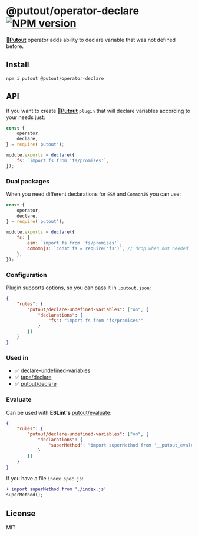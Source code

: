 # @putout/operator-declare [![NPM version][NPMIMGURL]][NPMURL]

[NPMIMGURL]: https://img.shields.io/npm/v/@putout/operator-declare.svg?style=flat&longCache=true
[NPMURL]: https://npmjs.org/package/@putout/operator-declare "npm"

🐊[**Putout**](https://github.com/coderaiser/putout) operator adds ability to declare variable that was not defined before.

## Install

```
npm i putout @putout/operator-declare
```

## API

If you want to create 🐊[**Putout**](https://github.com/coderaiser/putout) `plugin` that will declare variables according to your needs just:

```js
const {
    operator,
    declare,
} = require('putout');

module.exports = declare({
    fs: `import fs from 'fs/promises'`,
});
```

### Dual packages

When you need different declarations for `ESM` and `CommonJS` you can use:

```js
const {
    operator,
    declare,
} = require('putout');

module.exports = declare({
    fs: {
        esm: `import fs from 'fs/promises'`,
        comomnjs: `const fs = require('fs')`, // drop when not needed
    },
});
```

### Configuration

Plugin supports options, so you can pass it in `.putout.json`:

```json
{
    "rules": {
        "putout/declare-undefined-variables": ["on", {
            "declarations": {
                "fs": "import fs from 'fs/promises'"
            }
        }]
    }
}
```

### Used in

- ✅ [declare-undefined-variables](https://github.com/coderaiser/putout/tree/master/packages/plugin-declare-undefined-variables#readme)
- ✅ [tape/declare](https://github.com/coderaiser/putout/tree/master/packages/plugin-tape#declare)
- ✅ [putout/declare](https://github.com/coderaiser/putout/tree/master/packages/plugin-putout#declare)

### Evaluate

Can be used with **ESLint's** [putout/evaluate](https://github.com/coderaiser/putout/tree/master/packages/eslint-plugin-putout/lib/evaluate#readme):

```json
{
    "rules": {
        "putout/declare-undefined-variables": ["on", {
            "declarations": {
                "superMethod": "import superMethod from '__putout_evaluate: join(`./`, basename(__filename), `.js`)'"
            }
        }]
    }
}
```

If you have a file `index.spec.js`:

```diff
+ import superMethod from './index.js'
superMethod();
```

## License

MIT
